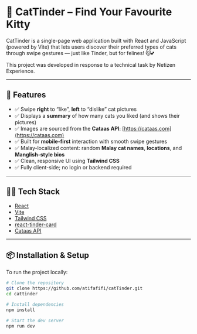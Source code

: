 # 🐾 CatTinder – Find Your Favourite Kitty

CatTinder is a single-page web application built with React and JavaScript (powered by Vite) that lets users discover their preferred types of cats through swipe gestures — just like Tinder, but for felines! 🐱💕

This project was developed in response to a technical task by Netizen Experience.

---

## 🚀 Features

- ✅ Swipe **right** to “like”, **left** to “dislike” cat pictures
- ✅ Displays a **summary** of how many cats you liked (and shows their pictures)
- ✅ Images are sourced from the **Cataas API**: [https://cataas.com](https://cataas.com)
- ✅ Built for **mobile-first** interaction with smooth swipe gestures
- ✅ Malay-localized content: random **Malay cat names**, **locations**, and **Manglish-style bios**
- ✅ Clean, responsive UI using **Tailwind CSS**
- ✅ Fully client-side; no login or backend required

---

## 🧑‍💻 Tech Stack

- [React](https://reactjs.org/)
- [Vite](https://vitejs.dev/)
- [Tailwind CSS](https://tailwindcss.com/)
- [react-tinder-card](https://www.npmjs.com/package/react-tinder-card)
- [Cataas API](https://cataas.com/)

---

## 📦 Installation & Setup

To run the project locally:

```bash
# Clone the repository
git clone https://github.com/atifafifi/catTinder.git
cd cattinder

# Install dependencies
npm install

# Start the dev server
npm run dev
